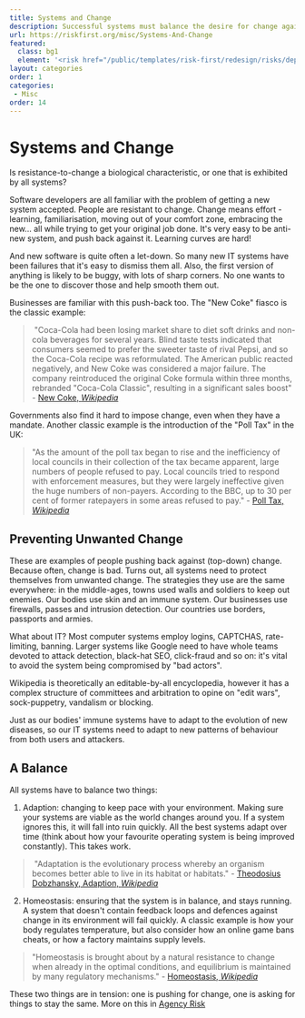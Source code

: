 ```yaml
---
title: Systems and Change
description: Successful systems must balance the desire for change against the operational requirement of consistency.
url: https://riskfirst.org/misc/Systems-And-Change
featured: 
  class: bg1
  element: '<risk href="/public/templates/risk-first/redesign/risks/dependency_process_risk_v2.svg"><code id="s">D-Pr</code><title id="s">Systems And Change</title></risk>'
layout: categories
order: 1
categories:
 - Misc
order: 14
---
```


# Systems and Change

Is resistance-to-change a biological characteristic, or one that is exhibited by all systems?

Software developers are all familiar with the problem of getting a new system accepted.  People are resistant to change.  Change means effort - learning, familiarisation, moving out of your comfort zone, embracing the new... all while trying to get your original job done.   It's very easy to be anti-new system, and push back against it.  Learning curves are hard!  

And new software is quite often a let-down.  So many new IT systems have been failures that it's easy to dismiss them all.    Also, the first version of anything is likely to be buggy, with lots of sharp corners.   No one wants to be the one to discover those and help smooth them out.

Businesses are familiar with this push-back too.  The "New Coke" fiasco is the classic example:

>  "Coca-Cola had been losing market share to diet soft drinks and non-cola beverages for several years. Blind taste tests indicated that consumers seemed to prefer the sweeter taste of rival Pepsi, and so the Coca-Cola recipe was reformulated. The American public reacted negatively, and New Coke was considered a major failure.  The company reintroduced the original Coke formula within three months, rebranded "Coca-Cola Classic", resulting in a significant sales boost" - [New Coke, _Wikipedia_](https://en.wikipedia.org/wiki/New_Coke) 

Governments also find it hard to impose change, even when they have a mandate.   Another classic example is the introduction of the "Poll Tax" in the UK:

> "As the amount of the poll tax began to rise and the inefficiency of local councils in their collection of the tax became apparent, large numbers of people refused to pay. Local councils tried to respond with enforcement measures, but they were largely ineffective given the huge numbers of non-payers. According to the BBC, up to 30 per cent of former ratepayers in some areas refused to pay." - [Poll Tax, _Wikipedia_](https://en.wikipedia.org/wiki/Poll_tax_(Great_Britain))

## Preventing Unwanted Change

These are examples of people pushing back against (top-down) change.   Because often, change is bad.   Turns out, all systems need to protect themselves from unwanted change.  The strategies they use are the same everywhere:  in the middle-ages, towns used walls and soldiers to keep out enemies.  Our bodies use skin and an immune system.  Our businesses use firewalls, passes and intrusion detection.  Our countries use borders, passports and armies.  

What about IT?  Most computer systems employ logins, CAPTCHAS, rate-limiting, banning.  Larger systems like Google need to have whole teams devoted to attack detection, black-hat SEO, click-fraud and so on:  it's vital to avoid the system being compromised by "bad actors".    

Wikipedia is theoretically an editable-by-all encyclopedia, however it has a complex structure of committees and arbitration to opine on "edit wars", sock-puppetry, vandalism or blocking.  

Just as our bodies' immune systems have to adapt to the evolution of new diseases, so our IT systems need to adapt to new patterns of behaviour from both users and attackers.

## A Balance

All systems have to balance two things:  

1) Adaption:  changing to keep pace with your environment.  Making sure your systems are viable as the world changes around you.  If a system ignores this, it will fall into ruin quickly.  All the best systems adapt over time (think about how your favourite operating system is being improved constantly). This takes work.  

>  "Adaptation is the evolutionary process whereby an organism becomes better able to live in its habitat or habitats." - [Theodosius Dobzhansky, Adaption, _Wikipedia_](https://en.wikipedia.org/wiki/Adaptation)

2) Homeostasis: ensuring that the system is in balance, and stays running.    A system that doesn't contain feedback loops and defences against change in its environment will fail quickly.  A classic example is how your body regulates temperature, but also consider how an online game bans cheats, or how a factory maintains supply levels.

> "Homeostasis is brought about by a natural resistance to change when already in the optimal conditions, and equilibrium is maintained by many regulatory mechanisms." - [Homeostasis, _Wikipedia_](https://en.wikipedia.org/wiki/Homeostasis)

These two things are in tension:  one is pushing for change, one is asking for things to stay the same.   More on this in [Agency Risk](../risks/Agency-Risk.md)
